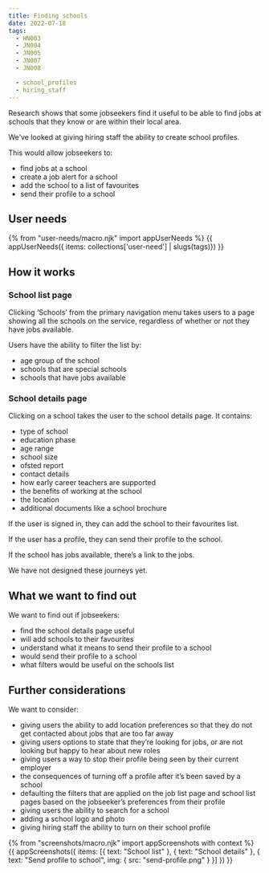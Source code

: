 ```yaml
---
title: Finding schools
date: 2022-07-18
tags:
  - HN003
  - JN004
  - JN005
  - JN007
  - JN008

  - school_profiles
  - hiring_staff
---
```


Research shows that some jobseekers find it useful to be able to find jobs at schools that they know or are within their local area.

We’ve looked at giving hiring staff the ability to create school profiles.

This would allow jobseekers to:

- find jobs at a school
- create a job alert for a school
- add the school to a list of favourites
- send their profile to a school

## User needs

{% from "user-needs/macro.njk" import appUserNeeds %}
{{ appUserNeeds({ items: collections['user-need'] | slugs(tags)}) }}

## How it works

### School list page

Clicking ‘Schools’ from the primary navigation menu takes users to a page showing all the schools on the service, regardless of whether or not they have jobs available.

Users have the ability to filter the list by:

- age group of the school
- schools that are special schools
- schools that have jobs available

### School details page

Clicking on a school takes the user to the school details page. It contains:

- type of school
- education phase
- age range
- school size
- ofsted report
- contact details
- how early career teachers are supported
- the benefits of working at the school
- the location
- additional documents like a school brochure

If the user is signed in, they can add the school to their favourites list.

If the user has a profile, they can send their profile to the school.

If the school has jobs available, there’s a link to the jobs.

We have not designed these journeys yet.

## What we want to find out

We want to find out if jobseekers:

- find the school details page useful
- will add schools to their favourites
- understand what it means to send their profile to a school
- would send their profile to a school
- what filters would be useful on the schools list

## Further considerations

We want to consider:

- giving users the ability to add location preferences so that they do not get contacted about jobs that are too far away
- giving users options to state that they’re looking for jobs, or are not looking but happy to hear about new roles
- giving users a way to stop their profile being seen by their current employer
- the consequences of turning off a profile after it’s been saved by a school
- defaulting the filters that are applied on the job list page and school list pages based on the jobseeker’s preferences from their profile
- giving users the ability to search for a school
- adding a school logo and photo
- giving hiring staff the ability to turn on their school profile

{% from "screenshots/macro.njk" import appScreenshots with context %}
{{ appScreenshots({
  items: [{
    text: "School list"
  }, {
    text: "School details"
  }, {
    text: "Send profile to school",
    img: { src: "send-profile.png" }
  }]
}) }}
